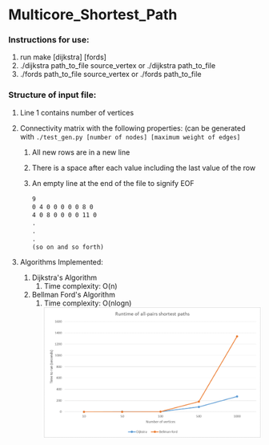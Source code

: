 # Multicore_Shortest_Path
### Instructions for use:
1. run make [dijkstra] [fords]
2. ./dijkstra path_to_file source_vertex or ./dijkstra path_to_file
3. ./fords path_to_file source_vertex or ./fords path_to_file

### Structure of input file:
1. Line 1 contains number of vertices

2. Connectivity matrix with the following properties: (can be generated with `./test_gen.py [number of nodes] [maximum weight of edges]`
    1. All new rows are in a new line
    2. There is a space after each value including the last value of the row
    3. An empty line at the end of the file to signify EOF
        
        ```e.g:
        9
        0 4 0 0 0 0 0 8 0 
        4 0 8 0 0 0 0 11 0 
        .
        .
        .
        (so on and so forth) 
        
        ```

3. Algorithms Implemented:
    1. Dijkstra's Algorithm
        1. Time complexity: O(n)
    2. Bellman Ford's Algorithm
        1. Time complexity: O(nlogn)
	![Timing diagram](https://raw.githubusercontent.com/akrishnan19/Multicore_Shortest_Path/master/timing_diagram.png)